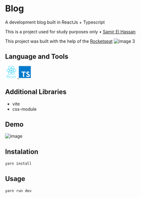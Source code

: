 # Blog

A development blog built in ReactJs + Typescript

This is a project used for study purposes only • [Samir El Hassan](https://github.com/samirelhassann)

This project was built with the help of the [Rocketseat](https://www.rocketseat.com.br/) ![image 3](https://user-images.githubusercontent.com/91634008/206936638-05d22d2f-4c3a-4f45-861f-ff6fe1db990d.png)


## Language and Tools

<p align="left"> <a href="https://reactjs.org/" target="_blank" rel="noreferrer"> <img src="https://raw.githubusercontent.com/devicons/devicon/master/icons/react/react-original-wordmark.svg" alt="react" width="40" height="40"/> </a> <a href="https://www.typescriptlang.org/" target="_blank" rel="noreferrer"> <img src="https://raw.githubusercontent.com/devicons/devicon/master/icons/typescript/typescript-original.svg" alt="typescript" width="40" height="40"/> </a> </p>

## Additional Libraries

- vite
- css-module

## Demo

![image](https://user-images.githubusercontent.com/91634008/208162271-43adbcc1-adf3-4656-a688-a75bb93d0d64.png)

## Instalation

```bash
yarn install
```

## Usage

```bash
yarn run dev
```
